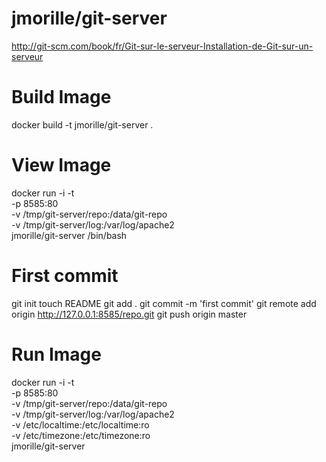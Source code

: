 jmorille/git-server
=========

http://git-scm.com/book/fr/Git-sur-le-serveur-Installation-de-Git-sur-un-serveur


# Build Image  
docker build -t jmorille/git-server .
 

# View Image
docker run -i -t \
 -p 8585:80 \
 -v /tmp/git-server/repo:/data/git-repo \
 -v /tmp/git-server/log:/var/log/apache2 \
 jmorille/git-server /bin/bash

# First commit
git init
touch README
git add .
git commit -m 'first commit'
git remote add origin http://127.0.0.1:8585/repo.git
git push origin master


# Run Image
docker run -i -t \
 -p 8585:80 \
 -v /tmp/git-server/repo:/data/git-repo \
 -v /tmp/git-server/log:/var/log/apache2 \
 -v /etc/localtime:/etc/localtime:ro \
 -v /etc/timezone:/etc/timezone:ro \
 jmorille/git-server
 

